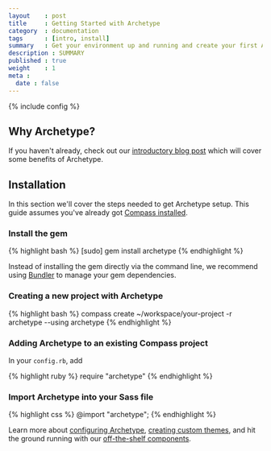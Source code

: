 ```yaml
---
layout    : post
title     : Getting Started with Archetype
category  : documentation
tags      : [intro, install]
summary   : Get your environment up and running and create your first Archetype project
description : SUMMARY
published : true
weight    : 1
meta :
  date : false
---
```

{% include config %}

## Why Archetype?

If you haven't already, check out our [introductory blog post](/blog/hello-world/) which will cover some benefits of Archetype.

## Installation

In this section we'll cover the steps needed to get Archetype setup. This guide assumes you've already got [Compass installed](http://compass-style.org/install/).

### Install the gem

{% highlight bash %}
[sudo] gem install archetype
{% endhighlight %}

Instead of installing the gem directly via the command line, we recommend using [Bundler](http://gembundler.com/) to manage your gem dependencies.

### Creating a new project with Archetype

{% highlight bash %}
compass create ~/workspace/your-project -r archetype --using archetype
{% endhighlight %}

### Adding Archetype to an existing Compass project

In your `config.rb`, add

{% highlight ruby %}
require "archetype"
{% endhighlight %}

### Import Archetype into your Sass file

{% highlight css %}
@import "archetype";
{% endhighlight %}

Learn more about [configuring Archetype](/documentation/configuration/), [creating custom themes](/tutorials/custom-themes/), and hit the ground running with our [off-the-shelf components](/components/).
